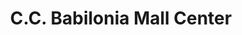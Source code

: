 ---
title: "C.C. Babilonia Mall Center"
url: /ciudad-guayana-puerto-ordaz/c-c-babilonia-mall-center/
shop: Einkaufszentrum
---
